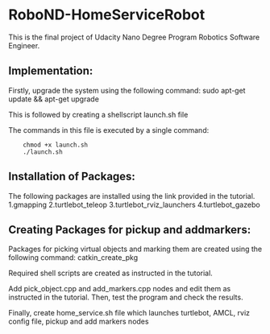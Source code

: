 # RoboND-HomeServiceRobot
This is the final project of Udacity Nano Degree Program Robotics Software Engineer. 

## Implementation:

Firstly, upgrade the system using the following command:
	sudo apt-get update && apt-get upgrade

This is followed by creating a shellscript launch.sh file

The commands in this file is executed by a single command:

		chmod +x launch.sh
        ./launch.sh
        
## Installation of Packages:

The following packages are installed using the link provided in the tutorial.
	1.gmapping
    2.turtlebot_teleop
    3.turtlebot_rviz_launchers
    4.turtlebot_gazebo

## Creating Packages for pickup and addmarkers:

Packages for picking virtual objects and marking them are created using the following command:
		catkin_create_pkg <packagename>
  
Required shell scripts are created as instructed in the tutorial. 
  
Add pick_object.cpp and add_markers.cpp nodes and edit them as instructed in the tutorial.
Then, test the program and check the results.
  
Finally, create home_service.sh file which launches turtlebot, AMCL, rviz config file, pickup and add markers nodes  